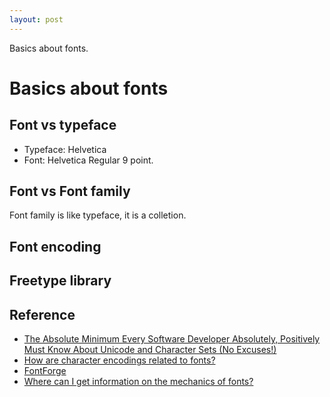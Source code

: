 ```yaml
---
layout: post
---
```


Basics about fonts.

# Basics about fonts

## Font vs typeface

* Typeface: Helvetica
* Font: Helvetica Regular 9 point.

## Font vs Font family

Font family is like typeface, it is a colletion.

## Font encoding

## Freetype library

## Reference

* [The Absolute Minimum Every Software Developer Absolutely, Positively Must Know About Unicode and Character Sets (No Excuses!)](https://www.joelonsoftware.com/2003/10/08/the-absolute-minimum-every-software-developer-absolutely-positively-must-know-about-unicode-and-character-sets-no-excuses/)
* [How are character encodings related to fonts?](https://superuser.com/questions/357530/how-are-character-encodings-related-to-fonts)
* [FontForge](https://fontforge.org/docs/index.html)
* [Where can I get information on the mechanics of fonts?](https://superuser.com/questions/19841/where-can-i-get-information-on-the-mechanics-of-fonts)
